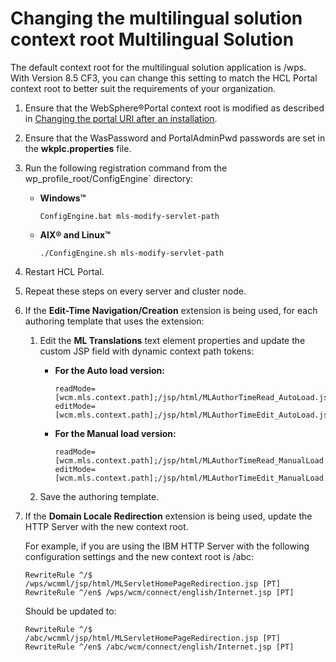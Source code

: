 # Changing the multilingual solution context root Multilingual Solution

The default context root for the multilingual solution application is /wps. With Version 8.5 CF3, you can change this setting to match the HCL Portal context root to better suit the requirements of your organization.

1.  Ensure that the WebSphere®Portal context root is modified as described in [Changing the portal URI after an installation](../../../../deployment/manage/siteurl_cfg/changing_portal_uri_after_install/index.md).

2.  Ensure that the WasPassword and PortalAdminPwd passwords are set in the **wkplc.properties** file.

3.  Run the following registration command from the wp_profile_root/ConfigEngine` directory:

    -   **Windows™**

        `ConfigEngine.bat mls-modify-servlet-path`

    -   **AIX® and Linux™**

        `./ConfigEngine.sh mls-modify-servlet-path`

4.  Restart HCL Portal.

5.  Repeat these steps on every server and cluster node.

6.  If the **Edit-Time Navigation/Creation** extension is being used, for each authoring template that uses the extension:

    1.  Edit the **ML Translations** text element properties and update the custom JSP field with dynamic context path tokens:

        -   **For the Auto load version:**

            ```
            readMode=[wcm.mls.context.path];/jsp/html/MLAuthorTimeRead_AutoLoad.jsp,
            editMode=[wcm.mls.context.path];/jsp/html/MLAuthorTimeEdit_AutoLoad.jsp
            ```

        -   **For the Manual load version:**

            ```
            readMode=[wcm.mls.context.path];/jsp/html/MLAuthorTimeRead_ManualLoad.jsp,
            editMode=[wcm.mls.context.path];/jsp/html/MLAuthorTimeEdit_ManualLoad.jsp
            ```

    1.  Save the authoring template.

7.  If the **Domain Locale Redirection** extension is being used, update the HTTP Server with the new context root.

    For example, if you are using the IBM HTTP Server with the following configuration settings and the new context root is /abc:

    ```
    RewriteRule ^/$ /wps/wcmml/jsp/html/MLServletHomePageRedirection.jsp [PT]
    RewriteRule ^/en$ /wps/wcm/connect/english/Internet.jsp [PT]
    ```

    Should be updated to:

    ```
    RewriteRule ^/$ /abc/wcmml/jsp/html/MLServletHomePageRedirection.jsp [PT]
    RewriteRule ^/en$ /abc/wcm/connect/english/Internet.jsp [PT]
    ```



